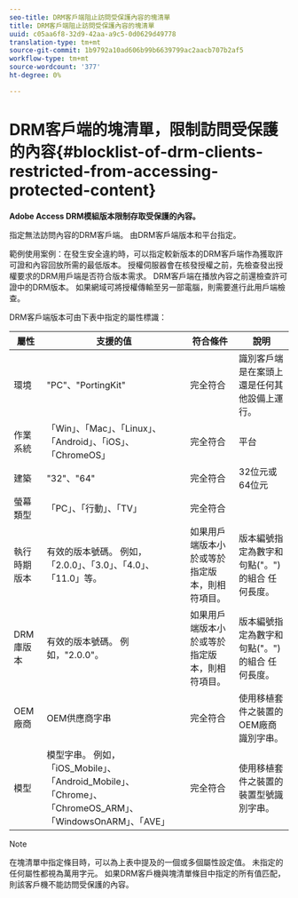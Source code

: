 ```yaml
---
seo-title: DRM客戶端阻止訪問受保護內容的塊清單
title: DRM客戶端阻止訪問受保護內容的塊清單
uuid: c05aa6f8-32d9-42aa-a9c5-0d0629d49778
translation-type: tm+mt
source-git-commit: 1b9792a10ad606b99b6639799ac2aacb707b2af5
workflow-type: tm+mt
source-wordcount: '377'
ht-degree: 0%

---
```



# DRM客戶端的塊清單，限制訪問受保護的內容{#blocklist-of-drm-clients-restricted-from-accessing-protected-content}

**Adobe Access DRM模組版本限制存取受保護的內容。**

指定無法訪問內容的DRM客戶端。 由DRM客戶端版本和平台指定。

範例使用案例：在發生安全違約時，可以指定較新版本的DRM客戶端作為獲取許可證和內容回放所需的最低版本。 授權伺服器會在核發授權之前，先檢查發出授權要求的DRM用戶端是否符合版本需求。 DRM客戶端在播放內容之前還檢查許可證中的DRM版本。 如果網域可將授權傳輸至另一部電腦，則需要進行此用戶端檢查。

DRM客戶端版本可由下表中指定的屬性標識：

| **屬性** | **支援的值** | **符合條件** | **說明** |
|---|---|---|---|
| 環境 | &quot;PC&quot;、&quot;PortingKit&quot; | 完全符合 | 識別客戶端是在案頭上還是任何其他設備上運行。 |
| 作業系統 | 「Win」、「Mac」、「Linux」、「Android」、「iOS」、「ChromeOS」 | 完全符合 | 平台 |
| 建築 | &quot;32&quot;、&quot;64&quot; | 完全符合 | 32位元或64位元 |
| 螢幕類型 | 「PC」、「行動」、「TV」 | 完全符合 |  |
| 執行時期版本 | 有效的版本號碼。 例如，「2.0.0」、「3.0」、「4.0」、「11.0」等。 | 如果用戶端版本小於或等於指定版本，則相符項目。 | 版本編號指定為數字和句點(&quot;。&quot;)的組合 任何長度。 |
| DRM庫版本 | 有效的版本號碼。 例如，&quot;2.0.0&quot;。 | 如果用戶端版本小於或等於指定版本，則相符項目。 | 版本編號指定為數字和句點(&quot;。&quot;)的組合 任何長度。 |
| OEM廠商 | OEM供應商字串 | 完全符合 | 使用移植套件之裝置的OEM廠商識別字串。 |
| 模型 | 模型字串。 例如，「iOS_Mobile」、「Android_Mobile」、「Chrome」、「ChromeOS_ARM」、「WindowsOnARM」、「AVE」 | 完全符合 | 使用移植套件之裝置的裝置型號識別字串。 |

>[!NOTE]
>
>在塊清單中指定條目時，可以為上表中提及的一個或多個屬性設定值。 未指定的任何屬性都視為萬用字元。 如果DRM客戶機與塊清單條目中指定的所有值匹配，則該客戶機不能訪問受保護的內容。

